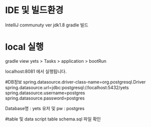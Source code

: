 # IDE 및 빌드환경
IntelliJ communuty ver
jdk1.8 gradle 빌드


# local 실행
gradle view 
yets > Tasks > application > bootRun 

localhost:8081 에서 실행됩니다.

#DB정보 
spring.datasource.driver-class-name=org.postgresql.Driver
spring.datasource.url=jdbc:postgresql://localhost:5432/yets
spring.datasource.username=postgres
spring.datasource.password=postgres

Database명 : yets
유저 및 pw : postgres

#table 및 data script 
table schema.sql 파일 확인
